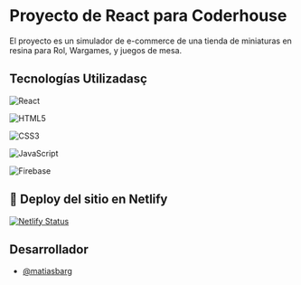 # Proyecto de React para Coderhouse 

El proyecto es un simulador de e-commerce de una tienda de miniaturas en resina para Rol, Wargames, y juegos de mesa.



## Tecnologías Utilizadasç

![React](https://img.shields.io/badge/react-%2320232a.svg?style=for-the-badge&logo=react&logoColor=%2361DAFB)

![HTML5](https://img.shields.io/badge/html5-%23E34F26.svg?style=for-the-badge&logo=html5&logoColor=white)

![CSS3](https://img.shields.io/badge/css3-%231572B6.svg?style=for-the-badge&logo=css3&logoColor=white)

![JavaScript](https://img.shields.io/badge/javascript-%23323330.svg?style=for-the-badge&logo=javascript&logoColor=%23F7DF1E)

![Firebase](https://img.shields.io/badge/Firebase-039BE5?style=for-the-badge&logo=Firebase&logoColor=white)


## 🔗 Deploy del sitio en Netlify

[![Netlify Status](https://api.netlify.com/api/v1/badges/feb4534b-f76c-4a74-826c-14e018b410f8/deploy-status)](https://app.netlify.com/sites/laforjaminiaturas/deploys)


## Desarrollador

- [@matiasbarg](https://github.com/matiasbarg)

